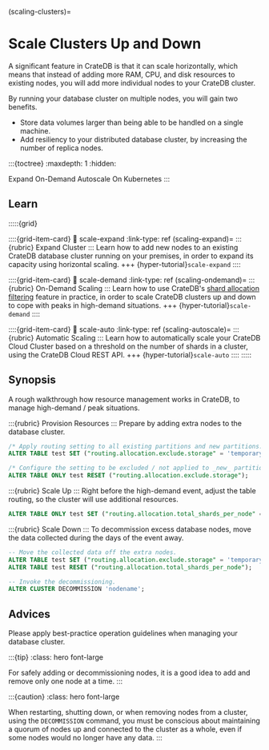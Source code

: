 (scaling-clusters)=
# Scale Clusters Up and Down

A significant feature in CrateDB is that it can scale horizontally, which means
that instead of adding more RAM, CPU, and disk resources to existing nodes, you
will add more individual nodes to your CrateDB cluster.

By running your database cluster on multiple nodes, you will gain two benefits.

- Store data volumes larger than being able to be handled on a single machine.
- Add resiliency to your distributed database cluster, by increasing the number
  of replica nodes.


:::{toctree}
:maxdepth: 1
:hidden:

Expand <expand>
On-Demand <demand>
Autoscale <auto>
On Kubernetes <kubernetes>
:::


## Learn

:::::{grid}

::::{grid-item-card}
:link: scale-expand
:link-type: ref
(scaling-expand)=
:::{rubric} Expand Cluster
:::
Learn how to add new nodes to an existing CrateDB database cluster
running on your premises, in order to expand its capacity using
horizontal scaling.
+++
{hyper-tutorial}`scale-expand`
::::

::::{grid-item-card}
:link: scale-demand
:link-type: ref
(scaling-ondemand)=
:::{rubric} On-Demand Scaling
:::
Learn how to use CrateDB's [shard allocation filtering] feature in
practice, in order to scale CrateDB clusters up and down to cope
with peaks in high-demand situations. 
+++
{hyper-tutorial}`scale-demand`
::::

::::{grid-item-card}
:link: scale-auto
:link-type: ref
(scaling-autoscale)=
:::{rubric} Automatic Scaling
:::
Learn how to automatically scale your CrateDB Cloud Cluster based on a
threshold on the number of shards in a cluster, using the
CrateDB Cloud REST API.
+++
{hyper-tutorial}`scale-auto`
::::
:::::


## Synopsis

A rough walkthrough how resource management works in CrateDB, to manage
high-demand / peak situations.

:::{rubric} Provision Resources
:::
Prepare by adding extra nodes to the database cluster.
```sql
/* Apply routing setting to all existing partitions and new partitions. */
ALTER TABLE test SET ("routing.allocation.exclude.storage" = 'temporarynodes');

/* Configure the setting to be excluded / not applied to _new_ partitions. */
ALTER TABLE ONLY test RESET ("routing.allocation.exclude.storage");
```

:::{rubric} Scale Up
:::
Right before the high-demand event, adjust the table routing,
so the cluster will use additional resources.
```sql
ALTER TABLE ONLY test SET ("routing.allocation.total_shards_per_node" = 2);
```

:::{rubric} Scale Down
:::
To decommission excess database nodes, move the data collected during
the days of the event away.
```sql
-- Move the collected data off the extra nodes.
ALTER TABLE test SET ("routing.allocation.exclude.storage" = 'temporarynodes');
ALTER TABLE test RESET ("routing.allocation.total_shards_per_node");

-- Invoke the decommissioning.
ALTER CLUSTER DECOMMISSION 'nodename';
```


## Advices

Please apply best-practice operation guidelines when managing your database
cluster.

:::{tip}
:class: hero font-large

For safely adding or decommissioning nodes, it is a good idea to
add and remove only one node at a time.
:::

:::{caution}
:class: hero font-large

When restarting, shutting down, or when removing nodes from a cluster, using
the `DECOMMISSION` command, you must be conscious about maintaining a quorum
of nodes up and connected to the cluster as a whole, even if some nodes would
no longer have any data.
:::



<style>
.font-large {
  font-size: large !important;
}
</style>


[how to add new nodes to an existing cluster]: https://community.cratedb.com/t/how-to-add-new-nodes-to-an-existing-cluster/1546
[how to scale CrateDB clusters up and down to cope with peaks in demand]: https://community.cratedb.com/t/scaling-cratedb-clusters-up-and-down-to-cope-with-peaks-in-demand/1314
[shard allocation filtering]: inv:crate-reference#ddl_shard_allocation
